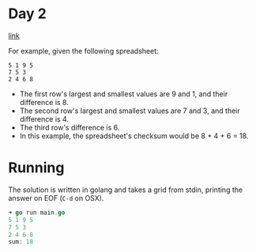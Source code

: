 # Day 2

[link](http://adventofcode.com/2017/day/2)

For example, given the following spreadsheet:

```
5 1 9 5
7 5 3
2 4 6 8
```

* The first row's largest and smallest values are 9 and 1, and their difference
  is 8.
* The second row's largest and smallest values are 7 and 3, and their difference
  is 4.
* The third row's difference is 6.
* In this example, the spreadsheet's checksum would be 8 + 4 + 6 = 18.

# Running

The solution is written in golang and takes a grid from stdin, printing the
answer on EOF (`C-d` on OSX).

```go
➜ go run main.go
5 1 9 5
7 5 3
2 4 6 8
sum: 18
```

